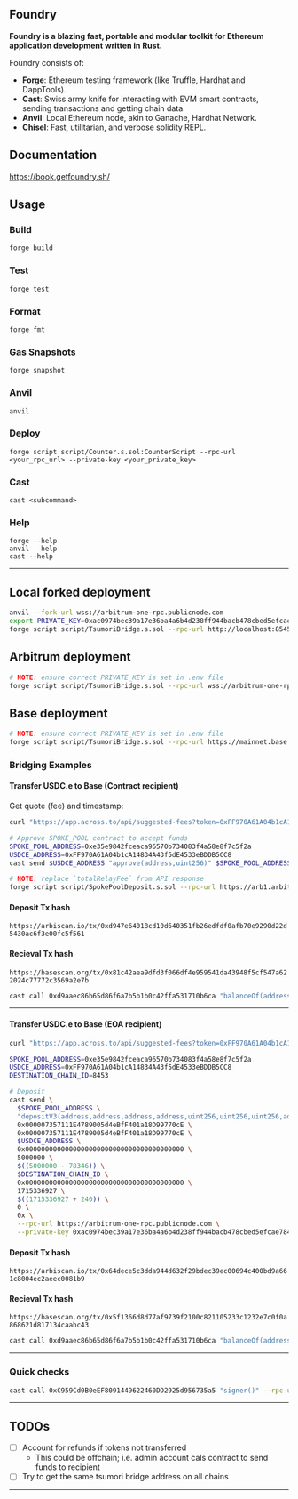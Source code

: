 ## Foundry

**Foundry is a blazing fast, portable and modular toolkit for Ethereum application development written in Rust.**

Foundry consists of:

-   **Forge**: Ethereum testing framework (like Truffle, Hardhat and DappTools).
-   **Cast**: Swiss army knife for interacting with EVM smart contracts, sending transactions and getting chain data.
-   **Anvil**: Local Ethereum node, akin to Ganache, Hardhat Network.
-   **Chisel**: Fast, utilitarian, and verbose solidity REPL.

## Documentation

https://book.getfoundry.sh/

## Usage

### Build

```shell
forge build
```

### Test

```shell
forge test
```

### Format

```shell
forge fmt
```

### Gas Snapshots

```shell
forge snapshot
```

### Anvil

```shell
anvil
```

### Deploy

```shell
forge script script/Counter.s.sol:CounterScript --rpc-url <your_rpc_url> --private-key <your_private_key>
```

### Cast

```shell
cast <subcommand>
```

### Help

```shell
forge --help
anvil --help
cast --help
```

---

## Local forked deployment

```sh
anvil --fork-url wss://arbitrum-one-rpc.publicnode.com
export PRIVATE_KEY=0xac0974bec39a17e36ba4a6b4d238ff944bacb478cbed5efcae784d7bf4f2ff80
forge script script/TsumoriBridge.s.sol --rpc-url http://localhost:8545 --broadcast -v
```

## Arbitrum deployment

```sh
# NOTE: ensure correct PRIVATE_KEY is set in .env file
forge script script/TsumoriBridge.s.sol --rpc-url wss://arbitrum-one-rpc.publicnode.com --broadcast -v
```

## Base deployment

```sh
# NOTE: ensure correct PRIVATE_KEY is set in .env file
forge script script/TsumoriBridge.s.sol --rpc-url https://mainnet.base.org --broadcast -v
```

### Bridging Examples

#### Transfer USDC.e to Base (Contract recipient)

Get quote (fee) and timestamp:

```sh
curl "https://app.across.to/api/suggested-fees?token=0xFF970A61A04b1cA14834A43f5dE4533eBDDB5CC8&originChainId=42161&destinationChainId=8453&amount=4000000&recipient=0x131524511C2A53A0FB9f2352CA716e87643Cae4A&message=0x000000000000000000000000000007357111e4789005d4ebff401a18d99770ce" | jq .totalRelayFee.total
```

```sh
# Approve SPOKE_POOL contract to accept funds
SPOKE_POOL_ADDRESS=0xe35e9842fceaca96570b734083f4a58e8f7c5f2a
USDCE_ADDRESS=0xFF970A61A04b1cA14834A43f5dE4533eBDDB5CC8
cast send $USDCE_ADDRESS "approve(address,uint256)" $SPOKE_POOL_ADDRESS 50000000 --rpc-url https://arbitrum-one-rpc.publicnode.com --private-key 0xac0974bec39a17e36ba4a6b4d238ff944bacb478cbed5efcae784d7bf4f2ff80
```

```sh
# NOTE: replace `totalRelayFee` from API response
forge script script/SpokePoolDeposit.s.sol --rpc-url https://arb1.arbitrum.io/rpc --broadcast -v
```

#### Deposit Tx hash

`https://arbiscan.io/tx/0xd947e64018cd10d640351fb26edfdf0afb70e9290d22d5430ac6f3e00fc5f561`

#### Recieval Tx hash

`https://basescan.org/tx/0x81c42aea9dfd3f066df4e959541da43948f5cf547a622024c77772c3569a2e7b`

```sh
cast call 0xd9aaec86b65d86f6a7b5b1b0c42ffa531710b6ca "balanceOf(address)(uint256)" 0x000007357111E4789005d4eBfF401a18D99770cE --rpc-url https://mainnet.base.org
```

---

#### Transfer USDC.e to Base (EOA recipient)

```sh
curl "https://app.across.to/api/suggested-fees?token=0xFF970A61A04b1cA14834A43f5dE4533eBDDB5CC8&originChainId=42161&destinationChainId=8453&amount=5000000" | jq .totalRelayFee.total,.timestamp 
```

```sh
SPOKE_POOL_ADDRESS=0xe35e9842fceaca96570b734083f4a58e8f7c5f2a
USDCE_ADDRESS=0xFF970A61A04b1cA14834A43f5dE4533eBDDB5CC8
DESTINATION_CHAIN_ID=8453

# Deposit
cast send \
  $SPOKE_POOL_ADDRESS \
  "depositV3(address,address,address,address,uint256,uint256,uint256,address,uint32,uint32,uint32,bytes)" \
  0x000007357111E4789005d4eBfF401a18D99770cE \
  0x000007357111E4789005d4eBfF401a18D99770cE \
  $USDCE_ADDRESS \
  0x0000000000000000000000000000000000000000 \
  5000000 \
  $((5000000 - 78346)) \
  $DESTINATION_CHAIN_ID \
  0x0000000000000000000000000000000000000000 \
  1715336927 \
  $((1715336927 + 240)) \
  0 \
  0x \
  --rpc-url https://arbitrum-one-rpc.publicnode.com \
  --private-key 0xac0974bec39a17e36ba4a6b4d238ff944bacb478cbed5efcae784d7bf4f2ff80
```

#### Deposit Tx hash

`https://arbiscan.io/tx/0x64dece5c3dda944d632f29bdec39ec00694c400bd9a661c8004ec2aeec0081b9`

#### Recieval Tx hash

`https://basescan.org/tx/0x5f1366d8d77af9739f2100c821105233c1232e7c0f0a868621d817134caabc43`

```sh
cast call 0xd9aaec86b65d86f6a7b5b1b0c42ffa531710b6ca "balanceOf(address)(uint256)" 0x000007357111E4789005d4eBfF401a18D99770cE --rpc-url https://mainnet.base.org
```

---

### Quick checks

```sh
cast call 0xC959Cd0B0eEF8091449622460DD2925d956735a5 "signer()" --rpc-url https://mainnet.base.org
```

---

## TODOs

- [ ] Account for refunds if tokens not transferred
  - This could be offchain; i.e. admin account cals contract to send funds to recipient
- [ ] Try to get the same tsumori bridge address on all chains

---
